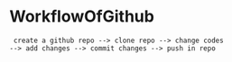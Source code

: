 # WorkflowOfGithub

<code> create a github repo --> clone repo --> change codes --> add changes --> commit changes --> push in repo</code> 
